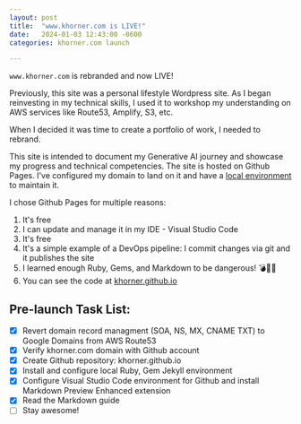 ```yaml
---
layout: post
title:  "www.khorner.com is LIVE!"
date:   2024-01-03 12:43:00 -0600
categories: khorner.com launch

---
```

`www.khorner.com` is rebranded and now LIVE! 

Previously, this site was a personal lifestyle Wordpress site. As I began reinvesting in my technical skills, 
I used it to workshop my understanding on AWS services like Route53, Amplify, S3, etc. 

When I decided it was time to create a portfolio of work, I needed to rebrand. 

This site is intended to document my Generative AI journey and showcase my progress and technical competencies. The site
is hosted on Github Pages. I've configured my domain to land on it and have a [local environment](https://docs.github.com/en/pages/setting-up-a-github-pages-site-with-jekyll) to maintain it.

I chose Github Pages for multiple reasons:
1. It's free
1. I can update and manage it in my IDE - Visual Studio Code
1. It's free
1. It's a simple example of a DevOps pipeline: I commit changes via git and it publishes the site
1. I learned enough Ruby, Gems, and Markdown to be dangerous! 💣🧨💥
1. You can see the code at [khorner.github.io](https://github.com/khorner/khorner.github.io)

## Pre-launch Task List:

- [x] Revert domain record managment (SOA, NS, MX, CNAME TXT) to Google Domains from AWS Route53 
- [x] Verify khorner.com domain with Github account
- [x] Create Github repository: khorner.github.io
- [x] Install and configure local Ruby, Gem Jekyll environment
- [x] Configure Visual Studio Code environment for Github and install Markdown Preview Enhanced extension
- [x] Read the Markdown guide
- [ ] Stay awesome!
